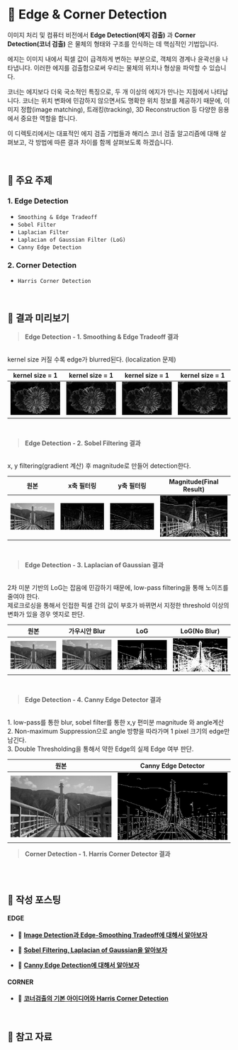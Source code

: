 # 📐 Edge & Corner Detection
이미지 처리 및 컴퓨터 비전에서 **Edge Detection(에지 검출)** 과 **Corner Detection(코너 검출)** 은 물체의 형태와 구조를 인식하는 데 핵심적인 기법입니다.

에지는 이미지 내에서 픽셀 값이 급격하게 변하는 부분으로, 객체의 경계나 윤곽선을 나타냅니다. 이러한 에지를 검출함으로써 우리는 물체의 위치나 형상을 파악할 수 있습니다.

코너는 에지보다 더욱 국소적인 특징으로, 두 개 이상의 에지가 만나는 지점에서 나타납니다. 코너는 위치 변화에 민감하지 않으면서도 명확한 위치 정보를 제공하기 때문에, 이미지 정합(image matching), 트래킹(tracking), 3D Reconstruction 등 다양한 응용에서 중요한 역할을 합니다.

이 디렉토리에서는 대표적인 에지 검출 기법들과 해리스 코너 검출 알고리즘에 대해 살펴보고, 각 방법에 따른 결과 차이를 함께 살펴보도록 하겠습니다.


<br>

## 📂 주요 주제

### 1. Edge Detection
- `Smoothing & Edge Tradeoff`
- `Sobel Filter`
- `Laplacian Filter`
- `Laplacian of Gaussian Filter (LoG)`
- `Canny Edge Detection`

### 2. Corner Detection 
- `Harris Corner Detection`

<br>

## 📌 결과 미리보기

> **Edge Detection - 1. Smoothing & Edge Tradeoff 결과**
<br>
kernel size 커질 수록 edge가 blurred된다. (localization 문제)

|kernel size = 1|kernel size = 1|kernel size = 1|kernel size = 1|
|:--:|:--:|:--:|:--:|
|![](images/edge_blur_ksize_1.png)|![](images/edge_blur_ksize_3.png)|![](images/edge_blur_ksize_5.png)|![](images/edge_blur_ksize_9.png)|

<br>

> **Edge Detection - 2. Sobel Filtering 결과**
<br>
x, y filtering(gradient 계산) 후 magnitude로 만들어 detection한다.

|원본|x축 필터링|y축 필터링|Magnitude(Final Result)|
|:--:|:--:|:--:|:--:|
| <img src="images/original.png" width="200"/> | <img src="images/sobel_x.png" width="200"/> | <img src="images/sobel_y.png" width="200"/> | <img src="images/sobel_magnitude.png" width="200"/> |

<br>

> **Edge Detection - 3. Laplacian of Gaussian 결과**
<br>
2차 미분 기반의 LoG는 잡음에 민감하기 때문에, low-pass filtering을 통해 노이즈를 줄여야 한다. 
<br>
제로크로싱을 통해서 인접한 픽셀 간의 값이 부호가 바뀌면서 지정한 threshold 이상의 변화가 있을 경우 엣지로 판단.

|원본|가우시안 Blur|LoG|LoG(No Blur)|
|:--:|:--:|:--:|:--:|
| <img src="images/original.png" width="200"/> | <img src="images/gaussian_blur.png" width="200"/> | <img src="images/log_zc.png" width="200"/> | <img src="images/wo_zc_log.png" width="200"/> |

<br>

> **Edge Detection - 4. Canny Edge Detector 결과**
<br>
    1. low-pass를 통한 blur, sobel filter를 통한 x,y 편미분 magnitude 와 angle계산
<br>
    2. Non-maximum Suppression으로 angle 방향을 따라가며 1 pixel 크기의 edge만 남긴다.
<br>
    3. Double Thresholding을 통해서 약한 Edge의 실제 Edge 여부 판단. 

|원본|Canny Edge Detector|
|:--:|:--:|
| <img src="images/original.png" width="400"/> | <img src="images/canny.png" width="400"/> | 


> **Corner Detection - 1. Harris Corner Detector 결과**
<br>



<br>

## 🔗 작성 포스팅

#### EDGE
- 📐 [**Image Detection과 Edge-Smoothing Tradeoff에 대해서 알아보자**](https://he-kate1130.tistory.com/145)

- 📐 [**Sobel Filtering, Laplacian of Gaussian을 알아보자**](https://he-kate1130.tistory.com/147)

- 📐 [**Canny Edge Detection에 대해서 알아보자**](https://he-kate1130.tistory.com/148)

#### CORNER

- 📐 [**코너검출의 기본 아이디어와 Harris Corner Detection**](https://he-kate1130.tistory.com/149)


<br>

## 📖 참고 자료

